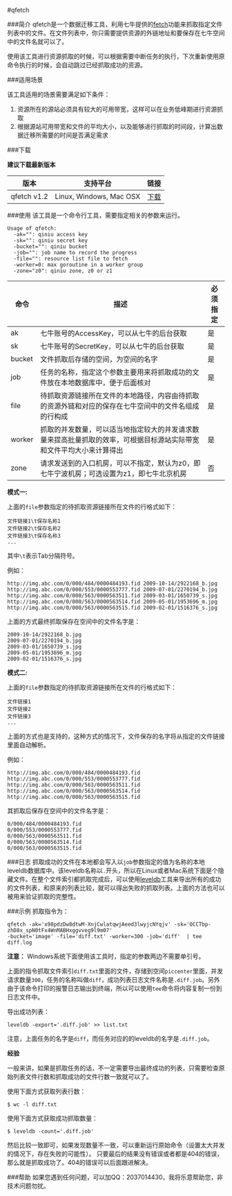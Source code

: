 #qfetch

###简介
qfetch是一个数据迁移工具，利用七牛提供的[fetch](http://developer.qiniu.com/docs/v6/api/reference/rs/fetch.html)功能来抓取指定文件列表中的文件。在文件列表中，你只需要提供资源的外链地址和要保存在七牛空间中的文件名就可以了。

使用该工具进行资源抓取的时候，可以根据需要中断任务的执行，下次重新使用原命令执行的时候，会自动跳过已经抓取成功的资源。

###适用场景

该工具适用的场景需要满足如下条件：

1. 资源所在的源站必须具有较大的可用带宽，这样可以在业务低峰期进行资源抓取
2. 根据源站可用带宽和文件的平均大小，以及能够进行抓取的时间段，计算出数据迁移所需要的时间是否满足需求

###下载

**建议下载最新版本**

|版本     |支持平台|链接|
|--------|---------|----|
|qfetch v1.2|Linux, Windows, Mac OSX|[下载](http://devtools.qiniu.com/qfetch-v1.2.zip)|

###使用
该工具是一个命令行工具，需要指定相关的参数来运行。

```
Usage of qfetch:
  -ak="": qiniu access key
  -sk="": qiniu secret key
  -bucket="": qiniu bucket
  -job="": job name to record the progress
  -file="": resource list file to fetch
  -worker=0: max goroutine in a worker group
  -zone="z0": qiniu zone, z0 or z1
```


|命令|描述| 必须指定 |
|--------|---------|-----------|
|ak|七牛账号的AccessKey，可以从七牛的后台获取|是|
|sk|七牛账号的SecretKey，可以从七牛的后台获取|是|
|bucket|文件抓取后存储的空间，为空间的名字|是|
|job|任务的名称，指定这个参数主要用来将抓取成功的文件放在本地数据库中，便于后面核对|是|
|file|待抓取资源链接所在文件的本地路径，内容由待抓取的资源外链和对应的保存在七牛空间中的文件名组成的行构成|是|
|worker|抓取的并发数量，可以适当地指定较大的并发请求数量来提高批量抓取的效率，可根据目标源站实际带宽和文件平均大小来计算得出|是|
|zone|请求发送到的入口机房，可以不指定，默认为z0，即七牛宁波机房；可选设置为z1，即七牛北京机房|否|


**模式一:**

上面的`file`参数指定的待抓取资源链接所在文件的行格式如下：

```
文件链接1\t保存名称1
文件链接2\t保存名称2
文件链接3\t保存名称3
...
```

其中`\t`表示Tab分隔符号。

例如：

```
http://img.abc.com/0/000/484/0000484193.fid	2009-10-14/2922168_b.jpg
http://img.abc.com/0/000/553/0000553777.fid	2009-07-01/2270194_b.jpg
http://img.abc.com/0/000/563/0000563511.fid	2009-03-01/1650739_s.jpg
http://img.abc.com/0/000/563/0000563514.fid	2009-05-01/1953696_m.jpg
http://img.abc.com/0/000/563/0000563515.fid	2009-02-01/1516376_s.jpg
```

上面的方式最终抓取保存在空间中的文件名字是：

```
2009-10-14/2922168_b.jpg
2009-07-01/2270194_b.jpg
2009-03-01/1650739_s.jpg
2009-05-01/1953696_m.jpg
2009-02-01/1516376_s.jpg
```

**模式二:**

上面的`file`参数指定的待抓取资源链接所在文件的行格式如下：

```
文件链接1
文件链接2
文件链接3
...
```

上面的方式也是支持的，这种方式的情况下，文件保存的名字将从指定的文件链接里面自动解析。

例如：

```
http://img.abc.com/0/000/484/0000484193.fid
http://img.abc.com/0/000/553/0000553777.fid
http://img.abc.com/0/000/563/0000563511.fid
http://img.abc.com/0/000/563/0000563514.fid
http://img.abc.com/0/000/563/0000563515.fid
```

其抓取后保存在空间中的文件名字是：

```
0/000/484/0000484193.fid
0/000/553/0000553777.fid
0/000/563/0000563511.fid
0/000/563/0000563514.fid
0/000/563/0000563515.fid
```


###日志
抓取成功的文件在本地都会写入以`job`参数指定的值为名称的本地leveldb数据库中。该leveldb名称以`.`开头，所以在Linux或者Mac系统下面是个隐藏文件。在整个文件索引都抓取完成后，可以使用[leveldb](https://github.com/jemygraw/leveldb)工具来导出所有的成功的文件列表，和原来的列表比较，就可以得出失败的抓取列表。上面的方法也可以被用来验证抓取的完整性。

###示例
抓取指令为：

```
qfetch -ak='x98pdzDw8dtwM-XnjCwlatqwjAeed3lwyjcNYqjv' -sk='OCCTbp-zhD8x_spN0tFx4WnMABHxggvveg9l9m07' 
-bucket='image' -file='diff.txt' -worker=300 -job='diff'  | tee diff.log
```
**注意：** Windows系统下面使用该工具时，指定的参数两边不需要单引号。

上面的指令抓取文件索引`diff.txt`里面的文件，存储到空间`piccenter`里面，并发请求数量`300`，任务的名称叫做`diff`，成功列表日志文件名称是`.diff.job`。另外由于该命令打印的报警日志输出到终端，所以可以使用`tee`命令将内容复制一份到日志文件中。

导出成功列表：

```
leveldb -export='.diff.job' >> list.txt
```

注意，上面任务的名字是`diff`，而任务对应的的leveldb的名字是`.diff.job`。

**经验**

一般来讲，如果是抓取任务的话，不一定需要导出最终成功的列表，只需要检查原始列表文件行数和抓取成功的文件行数一致就可以了。

使用下面方式获取列表行数：
```
$ wc -l diff.txt 

```

使用下面方式获取成功抓取数量：
```
$ leveldb -count='.diff.job'
```

然后比较一致即可，如果发现数量不一致，可以重新运行原始命令（设置太大并发的情况下，存在失败的可能性）。
只要最后的结果没有错误或者都是404的错误，那么就是抓取成功了。404的错误可以后面跟进解决。


###帮助
如果您遇到任何问题，可以加QQ：2037014430，我将乐意帮助您，非技术问题勿扰。
